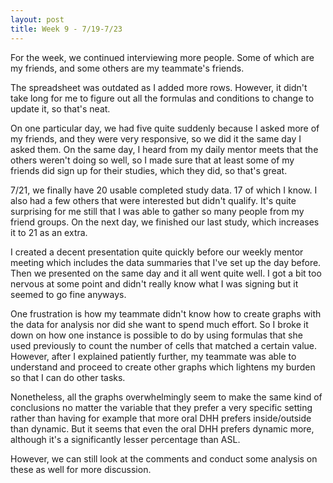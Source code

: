 ```yaml
---
layout: post
title: Week 9 - 7/19-7/23
---
```


For the week, we continued interviewing more people. Some of which are my friends, and some others are my teammate's friends.

The spreadsheet was outdated as I added more rows. However, it didn't take long for me to figure out all the formulas and conditions to change to update it, so that's neat.

On one particular day, we had five quite suddenly because I asked more of my friends, and they were very responsive, so we did it the same day I asked them. On the same day, I heard from my daily mentor meets that the others weren't doing so well, so I made sure that at least some of my friends did sign up for their studies, which they did, so that's great.

7/21, we finally have 20 usable completed study data. 17 of which I know. I also had a few others that were interested but didn't qualify. It's quite surprising for me still that I was able to gather so many people from my friend groups. On the next day, we finished our last study, which increases it to 21 as an extra.

I created a decent presentation quite quickly before our weekly mentor meeting which includes the data summaries that I've set up the day before. Then we presented on the same day and it all went quite well. I got a bit too nervous at some point and didn't really know what I was signing but it seemed to go fine anyways.

One frustration is how my teammate didn't know how to create graphs with the data for analysis nor did she want to spend much effort. So I broke it down on how one instance is possible to do by using formulas that she used previously to count the number of cells that matched a certain value. However, after I explained patiently further, my teammate was able to understand and proceed to create other graphs which lightens my burden so that I can do other tasks.

Nonetheless, all the graphs overwhelmingly seem to make the same kind of conclusions no matter the variable that they prefer a very specific setting rather than having for example that more oral DHH prefers inside/outside than dynamic. But it seems that even the oral DHH prefers dynamic more, although it's a significantly lesser percentage than ASL.

However, we can still look at the comments and conduct some analysis on these as well for more discussion.
